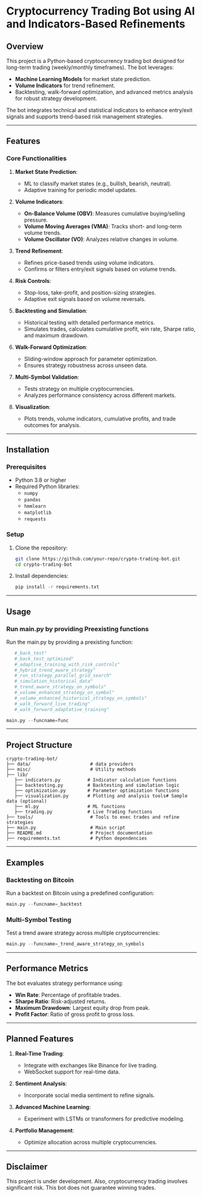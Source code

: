 # **Cryptocurrency Trading Bot using AI and Indicators-Based Refinements**

## **Overview**

This project is a Python-based cryptocurrency trading bot designed for long-term trading (weekly/monthly timeframes). The bot leverages:
- **Machine Learning Models** for market state prediction.
- **Volume Indicators** for trend refinement.
- Backtesting, walk-forward optimization, and advanced metrics analysis for robust strategy development.

The bot integrates technical and statistical indicators to enhance entry/exit signals and supports trend-based risk management strategies.

---

## **Features**

### **Core Functionalities**
1. **Market State Prediction**:
   - ML to classify market states (e.g., bullish, bearish, neutral).
   - Adaptive training for periodic model updates.

2. **Volume Indicators**:
   - **On-Balance Volume (OBV)**: Measures cumulative buying/selling pressure.
   - **Volume Moving Averages (VMA)**: Tracks short- and long-term volume trends.
   - **Volume Oscillator (VO)**: Analyzes relative changes in volume.

3. **Trend Refinement**:
   - Refines price-based trends using volume indicators.
   - Confirms or filters entry/exit signals based on volume trends.

4. **Risk Controls**:
   - Stop-loss, take-profit, and position-sizing strategies.
   - Adaptive exit signals based on volume reversals.

5. **Backtesting and Simulation**:
   - Historical testing with detailed performance metrics.
   - Simulates trades, calculates cumulative profit, win rate, Sharpe ratio, and maximum drawdown.

6. **Walk-Forward Optimization**:
   - Sliding-window approach for parameter optimization.
   - Ensures strategy robustness across unseen data.

7. **Multi-Symbol Validation**:
   - Tests strategy on multiple cryptocurrencies.
   - Analyzes performance consistency across different markets.

8. **Visualization**:
   - Plots trends, volume indicators, cumulative profits, and trade outcomes for analysis.

---

## **Installation**

### **Prerequisites**
- Python 3.8 or higher
- Required Python libraries:
  - `numpy`
  - `pandas`
  - `hmmlearn`
  - `matplotlib`
  - `requests`

### **Setup**
1. Clone the repository:
   ```bash
   git clone https://github.com/your-repo/crypto-trading-bot.git
   cd crypto-trading-bot
   ```

2. Install dependencies:
   ```bash
   pip install -r requirements.txt
   ```

---

## **Usage**


### **Run main.py by providing Preexisting functions**
Run the main.py by providing a prexisting function:
```python
   #_back_test"
   #_back_test_optimized"
   #_adaptive_training_with_risk_controls"
   #_hybrid_trend_aware_strategy"
   #_run_strategy_parallel_grid_search"
   #_simulation_historical_data"
   #_trend_aware_strategy_on_symbols"
   #_volume_enhanced_strategy_on_symbol"
   #_volume_enhanced_historical_strategy_on_symbols"
   #_walk_forward_live_trading"
   #_walk_forward_adaptative_training"

main.py --funcname=func
```

---

## **Project Structure**
```
crypto-trading-bot/
├── data/                      # data providers
├── misc/                      # Utility methods
├── lib/
   ├── indicators.py          # Indicator calculation functions
   ├── backtesting.py         # Backtesting and simulation logic
   ├── optimization.py        # Parameter optimization functions
   ├── visualization.py       # Plotting and analysis tools# Sample data (optional)
   ├── ml.py                  # ML functions
   ├── trading.py             # Live Trading functions
├── tools/                     # Tools to exec trades and refine strategies
├── main.py                    # Main script
├── README.md                  # Project documentation
├── requirements.txt           # Python dependencies
```

---

## **Examples**

### **Backtesting on Bitcoin**
Run a backtest on Bitcoin using a predefined configuration:
```python
main.py --funcname=_backtest
```

### **Multi-Symbol Testing**
Test a trend aware  strategy across multiple cryptocurrencies:
```python
main.py --funcname=_trend_aware_strategy_on_symbols
```
---

## **Performance Metrics**

The bot evaluates strategy performance using:
- **Win Rate**: Percentage of profitable trades.
- **Sharpe Ratio**: Risk-adjusted returns.
- **Maximum Drawdown**: Largest equity drop from peak.
- **Profit Factor**: Ratio of gross profit to gross loss.

---

## **Planned Features**

1. **Real-Time Trading**:
   - Integrate with exchanges like Binance for live trading.
   - WebSocket support for real-time data.

2. **Sentiment Analysis**:
   - Incorporate social media sentiment to refine signals.

3. **Advanced Machine Learning**:
   - Experiment with LSTMs or transformers for predictive modeling.

4. **Portfolio Management**:
   - Optimize allocation across multiple cryptocurrencies.

---

## **Disclaimer**

This project is under development. Also, cryptocurrency trading involves significant risk. This bot does not guarantee winning trades.